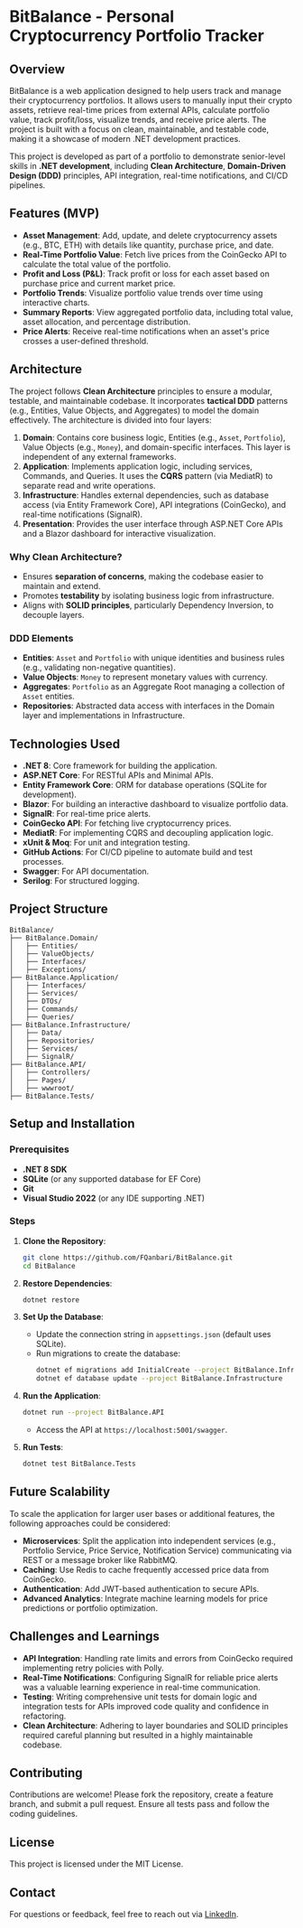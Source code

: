 # BitBalance - Personal Cryptocurrency Portfolio Tracker

## Overview
BitBalance is a web application designed to help users track and manage their cryptocurrency portfolios. It allows users to manually input their crypto assets, retrieve real-time prices from external APIs, calculate portfolio value, track profit/loss, visualize trends, and receive price alerts. The project is built with a focus on clean, maintainable, and testable code, making it a showcase of modern .NET development practices.

This project is developed as part of a portfolio to demonstrate senior-level skills in **.NET development**, including **Clean Architecture**, **Domain-Driven Design (DDD)** principles, API integration, real-time notifications, and CI/CD pipelines.

## Features (MVP)
- **Asset Management**: Add, update, and delete cryptocurrency assets (e.g., BTC, ETH) with details like quantity, purchase price, and date.
- **Real-Time Portfolio Value**: Fetch live prices from the CoinGecko API to calculate the total value of the portfolio.
- **Profit and Loss (P&L)**: Track profit or loss for each asset based on purchase price and current market price.
- **Portfolio Trends**: Visualize portfolio value trends over time using interactive charts.
- **Summary Reports**: View aggregated portfolio data, including total value, asset allocation, and percentage distribution.
- **Price Alerts**: Receive real-time notifications when an asset's price crosses a user-defined threshold.

## Architecture
The project follows **Clean Architecture** principles to ensure a modular, testable, and maintainable codebase. It incorporates **tactical DDD** patterns (e.g., Entities, Value Objects, and Aggregates) to model the domain effectively. The architecture is divided into four layers:

1. **Domain**: Contains core business logic, Entities (e.g., `Asset`, `Portfolio`), Value Objects (e.g., `Money`), and domain-specific interfaces. This layer is independent of any external frameworks.
2. **Application**: Implements application logic, including services, Commands, and Queries. It uses the **CQRS** pattern (via MediatR) to separate read and write operations.
3. **Infrastructure**: Handles external dependencies, such as database access (via Entity Framework Core), API integrations (CoinGecko), and real-time notifications (SignalR).
4. **Presentation**: Provides the user interface through ASP.NET Core APIs and a Blazor dashboard for interactive visualization.

### Why Clean Architecture?
- Ensures **separation of concerns**, making the codebase easier to maintain and extend.
- Promotes **testability** by isolating business logic from infrastructure.
- Aligns with **SOLID principles**, particularly Dependency Inversion, to decouple layers.

### DDD Elements
- **Entities**: `Asset` and `Portfolio` with unique identities and business rules (e.g., validating non-negative quantities).
- **Value Objects**: `Money` to represent monetary values with currency.
- **Aggregates**: `Portfolio` as an Aggregate Root managing a collection of `Asset` entities.
- **Repositories**: Abstracted data access with interfaces in the Domain layer and implementations in Infrastructure.

## Technologies Used
- **.NET 8**: Core framework for building the application.
- **ASP.NET Core**: For RESTful APIs and Minimal APIs.
- **Entity Framework Core**: ORM for database operations (SQLite for development).
- **Blazor**: For building an interactive dashboard to visualize portfolio data.
- **SignalR**: For real-time price alerts.
- **CoinGecko API**: For fetching live cryptocurrency prices.
- **MediatR**: For implementing CQRS and decoupling application logic.
- **xUnit & Moq**: For unit and integration testing.
- **GitHub Actions**: For CI/CD pipeline to automate build and test processes.
- **Swagger**: For API documentation.
- **Serilog**: For structured logging.

## Project Structure
```
BitBalance/
├── BitBalance.Domain/
│   ├── Entities/
│   ├── ValueObjects/
│   ├── Interfaces/
│   ├── Exceptions/
├── BitBalance.Application/
│   ├── Interfaces/
│   ├── Services/
│   ├── DTOs/
│   ├── Commands/
│   ├── Queries/
├── BitBalance.Infrastructure/
│   ├── Data/
│   ├── Repositories/
│   ├── Services/
│   ├── SignalR/
├── BitBalance.API/
│   ├── Controllers/
│   ├── Pages/
│   ├── wwwroot/
├── BitBalance.Tests/
```

## Setup and Installation
### Prerequisites
- **.NET 8 SDK**
- **SQLite** (or any supported database for EF Core)
- **Git**
- **Visual Studio 2022** (or any IDE supporting .NET)

### Steps
1. **Clone the Repository**:
   ```bash
   git clone https://github.com/FQanbari/BitBalance.git
   cd BitBalance
   ```

2. **Restore Dependencies**:
   ```bash
   dotnet restore
   ```

3. **Set Up the Database**:
   - Update the connection string in `appsettings.json` (default uses SQLite).
   - Run migrations to create the database:
     ```bash
     dotnet ef migrations add InitialCreate --project BitBalance.Infrastructure
     dotnet ef database update --project BitBalance.Infrastructure
     ```

4. **Run the Application**:
   ```bash
   dotnet run --project BitBalance.API
   ```
   - Access the API at `https://localhost:5001/swagger`.

5. **Run Tests**:
   ```bash
   dotnet test BitBalance.Tests
   ```

## Future Scalability
To scale the application for larger user bases or additional features, the following approaches could be considered:
- **Microservices**: Split the application into independent services (e.g., Portfolio Service, Price Service, Notification Service) communicating via REST or a message broker like RabbitMQ.
- **Caching**: Use Redis to cache frequently accessed price data from CoinGecko.
- **Authentication**: Add JWT-based authentication to secure APIs.
- **Advanced Analytics**: Integrate machine learning models for price predictions or portfolio optimization.

## Challenges and Learnings
- **API Integration**: Handling rate limits and errors from CoinGecko required implementing retry policies with Polly.
- **Real-Time Notifications**: Configuring SignalR for reliable price alerts was a valuable learning experience in real-time communication.
- **Testing**: Writing comprehensive unit tests for domain logic and integration tests for APIs improved code quality and confidence in refactoring.
- **Clean Architecture**: Adhering to layer boundaries and SOLID principles required careful planning but resulted in a highly maintainable codebase.

## Contributing
Contributions are welcome! Please fork the repository, create a feature branch, and submit a pull request. Ensure all tests pass and follow the coding guidelines.

## License
This project is licensed under the MIT License.

## Contact
For questions or feedback, feel free to reach out via [LinkedIn](https://linkedin.com/in/f-qanbari).

